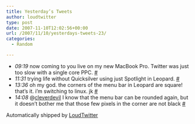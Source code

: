 ```yaml
---
title: Yesterday’s Tweets
author: loudtwitter
type: post
date: 2007-11-10T12:02:56+00:00
url: /2007/11/10/yesterdays-tweets-23/
categories:
  - Random

---
```

  * _09:19_ now coming to you live on my new MacBook Pro. Twitter was just too slow with a single core PPC. <a HREF="http://twitter.com/dangoor/statuses/401052502">#</a>
  * _11:31_ trying life without Quicksilver using just Spotlight in Leopard. <a HREF="http://twitter.com/dangoor/statuses/401382282">#</a>
  * _13:36_ oh my god. the corners of the menu bar in Leopard are square! that&#8217;s it. i&#8217;m switching to linux. jk <a HREF="http://twitter.com/dangoor/statuses/401684532">#</a>
  * _14:08_ @<a HREF="http://twitter.com/cleverdevil">cleverdevil</a> I know that the menu bar can be rounded again, but it doesn&#8217;t bother me that those few pixels in the corner are not black <a HREF="http://twitter.com/dangoor/statuses/401755482">#</a>

Automatically shipped by <a HREF="http://www.loudtwitter.com">LoudTwitter</a>